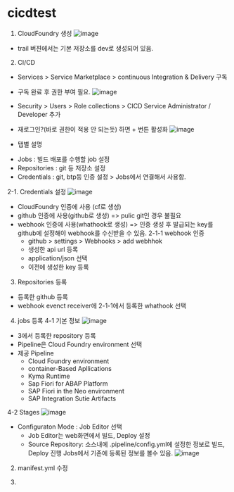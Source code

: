# cicdtest

1. CloudFoundry 생성
![image](https://github.com/kangseunghyun/cicdtest/assets/21374560/94d0128b-6ec0-4a3a-9825-8deeec7b693a)
- trail 버젼에서는 기본 저장소를 dev로 생성되어 있음. 
2. CI/CD
- Services > Service Marketplace > continuous Integration & Delivery 구독
- 구독 완료 후 권한 부여 필요. 
![image](https://github.com/kangseunghyun/cicdtest/assets/21374560/d75d3259-2682-4c29-a268-9f660e9c0b83)
- Security > Users > Role collections > CICD Service Administrator / Developer 추가

- 재로그인?(바로 권한이 적용 안 되는듯) 하면 + 번튼 활성화
![image](https://github.com/kangseunghyun/cicdtest/assets/21374560/c5144478-c352-4f20-a3e6-db90456c9c4f)

- 탭별 설명
* Jobs : 빌드 배포를 수행할 job 설정
* Repositories : git 등 저장소 설정
* Credentials : git, btp등 인증 설정 > Jobs에서 연결해서 사용함. 

2-1. Credentials 설정
![image](https://github.com/kangseunghyun/cicdtest/assets/21374560/514a6fa8-bb2e-4a64-8fb2-58065617c7d3)
* CloudFoundry 인증에 사용 (cf로 생성)
* github 인증에 사용(github로 생성) => pulic git인 경우 불필요
* webhook 인증에 사용(whathook로 생성) => 인증 생성 후 발급되는 key를 github에 설정해야 webhook를 수신받을 수 있음. 
2-1-1 webhook 인증
  - github > settings > Webhooks > add webhhok
  - 생성한 api url 등록
  - application/json 선택
  - 이전에 생성한 key 등록
3.  Repositories 등록
- 등록한 github 등록
- webhook evenct receiver에 2-1-1에서 등록한 whathook 선택
4. jobs 등록
4-1 기본 정보
  ![image](https://github.com/kangseunghyun/cicdtest/assets/21374560/a470bb77-fd1a-4d77-9f19-2791b16c7c71)
  - 3에서 등록한 repository 등록
  - Pipeline은 Cloud Foundry environment 선택
  - 제공 Pipeline
    * Cloud Foundry environment
    * container-Based Apllications
    * Kyma Runtime
    * Sap Fiori for ABAP Platform
    * SAP Fiori in the Neo environment
    * SAP Integration Sutie Artifacts 

4-2 Stages
![image](https://github.com/kangseunghyun/cicdtest/assets/21374560/9c400bbd-b0c0-4c85-a03a-da326a9ed370)
 - Configuraton Mode : Job Editor 선택
   * Job Editor는 web화면에서 빌드, Deploy 설정
   * Source Repository: 소스내에 .pipeline/config.yml에 설정한 정보로 빌드, Deploy 진행
                        Jobs에서 기존에 등록된 정보를 볼수 있음.
                        ![image](https://github.com/kangseunghyun/cicdtest/assets/21374560/46aefeaf-3cfd-4a7f-9dfb-9351be05796e)

     


2. manifest.yml 수정
  
3. 


   
